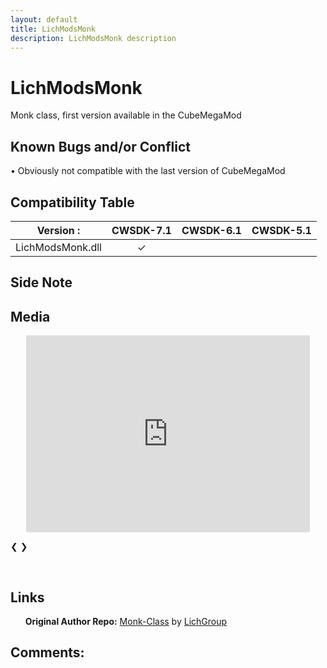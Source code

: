 ```yaml
---
layout: default
title: LichModsMonk
description: LichModsMonk description
---
```


# LichModsMonk 

Monk class, first version available in the CubeMegaMod

## Known Bugs and/or Conflict

&bull; Obviously not compatible with the last version of CubeMegaMod

## Compatibility Table
  
<div align="center" markdown="1">

| Version :               | CWSDK-7.1     | CWSDK-6.1  | CWSDK-5.1   |
| :-----------:           |:-------------:| :---------:| :----------:|
| LichModsMonk.dll        |    &#10003;   |            |             |


</div>
  
## Side Note

## Media
<!--START_SLIDESHOW-->
<body>
<div class="slideshow-container">
 
<div class="mySlides fade">
<p align="center"><iframe style="width:90%" width="560" height="315" src="https://www.youtube.com/embed/KuiOEhqdk_4" title="YouTube video player" frameborder="0" allow="accelerometer; autoplay; clipboard-write; encrypted-media; gyroscope; picture-in-picture" allowfullscreen></iframe></p>
  <div class="text"><!--Nothing--></div>
</div>

<a class="prev" onclick="plusSlides(-1)">&#10094;</a>
<a class="next" onclick="plusSlides(1)">&#10095;</a>
</div>
<br>
<div style="text-align:center">
  <span class="dot" onclick="currentSlide(1)"></span> 
</div>
<!--START_SCrIPT-->
<script>
var slideIndex = 1;
showSlides(slideIndex);
function plusSlides(n) {
  showSlides(slideIndex += n);
}
function currentSlide(n) {
  showSlides(slideIndex = n);
}
function showSlides(n) {
  var i;
  var slides = document.getElementsByClassName("mySlides");
  var dots = document.getElementsByClassName("dot");
  if (n > slides.length) {slideIndex = 1}    
  if (n < 1) {slideIndex = slides.length}
  for (i = 0; i < slides.length; i++) {
      slides[i].style.display = "none";  
  }
  for (i = 0; i < dots.length; i++) {
      dots[i].className = dots[i].className.replace(" active", "");
  }
  slides[slideIndex-1].style.display = "block";  
  dots[slideIndex-1].className += " active";
}
</script>
  </body>
<!--END_SLIDESHOW_&_SCRIPT-->

## Links

&nbsp;&nbsp;&nbsp;&nbsp;&nbsp;&nbsp;**Original Author Repo:** [Monk-Class](https://github.com/LockManipulator/Monk-Class) by [LichGroup](https://github.com/LockManipulator)

## Comments:
<script src="https://utteranc.es/client.js"
        repo="Paroyer/Comment" 
        issue-term="pathname"
        theme="github-dark"
        label="Comment"
        crossorigin="anonymous"
        async>
</script>  
